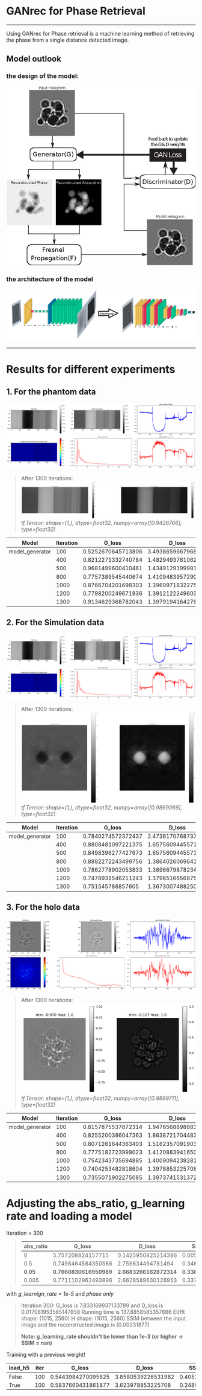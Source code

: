 # GANrec for Phase Retrieval

---

Using GANrec for Phase retrieval is a machine learning method of retrieving the phase from a single distance detected image.

## Model outlook

### the design of the model:

![1687188218263](image/README/1687188218263.png)

### the architecture of the model

![1687188252624](image/README/gan_arc.png)

---

# Results for different experiments

## 1. For the phantom data

![phatom_process](image/README/phatom_process.png)

> After 1300 iterations:
> ![phase_attenuation](image/README/phatom_phase_atten_1300.png)
> *tf.Tensor: shape=(1,), dtype=float32, numpy=array([0.9426766], type=float32)*

| Model           | Iteration | G_loss             | D_loss             | SSIM       | PSNR | time |
| --------------- | --------- | ------------------ | ------------------ | ---------- | ---- | ---- |
| model_generator | 100       | 0.5252670645713806 | 3.493865966796875  | 0.38239267 |      |      |
|                 | 400       | 0.8212271332740784 | 1.4829493761062622 |            |      |      |
|                 | 500       | 0.9681499600410461 | 1.434912919998169  |            |      |      |
|                 | 800       | 0.7757389545440674 | 1.410948395729065  |            |      |      |
|                 | 1000      | 0.8766704201698303 | 1.396097183227539  |            |      |      |
|                 | 1200      | 0.7798200249671936 | 1.3912122249603271 |            |      |      |
|                 | 1300      | 0.9134629368782043 | 1.3979194164276123 | 0.9426766  |      | 9'   |

## 2. For the Simulation data

![sim_process](image/README/phatom_process.png)

> After 1300 iterations:
> ![sphere_phase_attenuation](image/README/sphere_phase_atten_1300.png)
> *tf.Tensor: shape=(1,), dtype=float32, numpy=array([0.9869069], type=float32)*

| Model           | Iteration | G_loss             | D_loss             | SSIM      | PSNR | time |
| --------------- | --------- | ------------------ | ------------------ | --------- | ---- | ---- |
| model_generator | 100       | 0.7840274572372437 | 2.4736170768737793 |           |      |      |
|                 | 400       | 0.8808481097221375 | 1.65756094455719   |           |      |      |
|                 | 500       | 0.8498396277427673 | 1.65756094455719   |           |      |      |
|                 | 800       | 0.8882272243499756 | 1.3864026069641113 |           |      |      |
|                 | 1000      | 0.7862778902053833 | 1.3896679878234863 |           |      |      |
|                 | 1200      | 0.7478931546211243 | 1.379651665687561  |           |      |      |
|                 | 1300      | 0.751545786857605  | 1.3673007488250732 | 0.9869069 |      | 17'  |

## 3. For the holo data

![holo_process](image/README/holo_process.png)

> After 1300 iterations:
> ![holo_phase_attenuation](image/README/holot_phase_atten_1300.png)
> *tf.Tensor: shape=(1,), dtype=float32, numpy=array([0.9899711], type=float32)*

| Model           | Iteration | G_loss             | D_loss             | SSIM      | PSNR | time   |
| --------------- | --------- | ------------------ | ------------------ | --------- | ---- | ------ |
| model_generator | 100       | 0.8157875537872314 | 1.9476568698883057 |           |      |        |
|                 | 400       | 0.8255200386047363 | 1.8638721704483032 |           |      |        |
|                 | 500       | 0.8071261644363403 | 1.5162357091903687 |           |      |        |
|                 | 800       | 0.7775182723999023 | 1.412088394165039  |           |      |        |
|                 | 1000      | 0.7542343735694885 | 1.400909423828125  |           |      |        |
|                 | 1200      | 0.7404253482818604 | 1.3978853225708008 |           |      |        |
|                 | 1300      | 0.7355071902275085 | 1.397374153137207  | 0.9899711 |      | 1'19'' |



# Adjusting the abs_ratio, g_learning rate and loading a model

Iteration = 300

> | abs_ratio      | G_loss                       | D_loss                       | SSIM                |
> | -------------- | ---------------------------- | ---------------------------- | ------------------- |
> | 0              | 5.757208824157715            | 0.1425950825214386           | 0.00599256          |
> | 0.5            | 0.7498464584350586           | 2.759634494781494            | 0.3462228           |
> | **0.05** | **0.7660830616950989** | **2.6683266162872314** | **0.3380415** |
> | 0.005          | 0.7711102962493896           | 2.6628589630126953           | 0.3379896           |

with *g_learnign_rate = 1e-5* and *phase only*

> Iteration 300: G_loss is 7.833169937133789 and D_loss is 0.017081953585147858
> Running time is 137.8858585357666
> E0fft shape:  (1015, 2560) H shape:  (1015, 2560)
> SSIM between the input image and the reconstructed image is [0.00231877]
>
> **Note: g_learning_rate shouldn't be lower than 1e-3 (or higher -> SSIM = nan)**

Training with a previous weight!

| load_h5 | iter | G_loss             | D_loss             | SSIM       |
| ------- | ---- | ------------------ | ------------------ | ---------- |
| False   | 100  | 0.5443984270095825 | 3.8580539226531982 | 0.4052531  |
| True    | 100  | 0.5837660431861877 | 3.623978853225708  | 0.24803953 |
